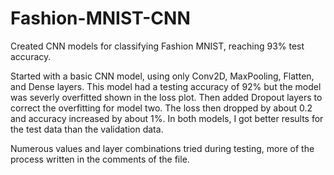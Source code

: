 # Fashion-MNIST-CNN

Created CNN models for classifying Fashion MNIST, reaching 93% test accuracy.

Started with a basic CNN model, using only Conv2D, MaxPooling, Flatten, and Dense layers. This model had a testing accuracy of 92% but the model was severly overfitted shown in the loss plot. Then added Dropout layers to correct the overfitting for model two. The loss then dropped by about 0.2 and accuracy increased by about 1%. In both models, I got better results for the test data than the validation data. 

Numerous values and layer combinations tried during testing, more of the process written in the comments of the file.
